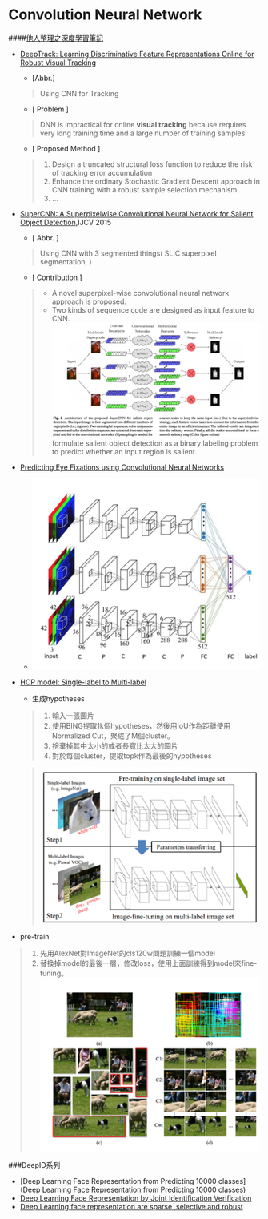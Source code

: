 # Convolution Neural Network
####[他人整理之深度學習筆記](http://blog.csdn.net/u013088062/article/details/47656995)


+ [DeepTrack: Learning Discriminative Feature Representations Online for Robust Visual Tracking](https://arxiv.org/pdf/1503.00072.pdf)
  + [Abbr.]
  > Using CNN for Tracking
  + [ Problem ]
  > DNN is impractical for online <strong>visual tracking</strong> because requires very long training time and a large number of training samples

  + [ Proposed Method ]
  > 1. Design a truncated structural loss function to reduce the risk of tracking error accumulation
  > 2. Enhance the ordinary Stochastic Gradient Descent approach in CNN training with a robust sample selection mechanism.
  > 3. ...



+ [SuperCNN: A Superpixelwise Convolutional Neural Network for Salient Object Detection](http://www.shengfenghe.com/uploads/1/5/1/3/15132160/supercnn_ijcv2015.pdf),IJCV 2015
  + [ Abbr. ]
  > Using CNN with 3 segmented things( SLIC superpixel segmentation, )
  + [ Contribution ]
  > + A novel superpixel-wise convolutional neural network approach is proposed.
  > + Two kinds of sequence code are designed as input feature to CNN.
  > ![](img/[cnn]superpixel-wise.png)
  > formulate salient
object detection as a binary labeling problem to predict
whether an input region is salient.

+ [Predicting Eye Fixations using Convolutional Neural Networks ](http://ieeexplore.ieee.org/stamp/stamp.jsp?arnumber=7298633)
  + ![](img/[cnn]multi-res2.png)

+ [ HCP model: Single-label to Multi-label](http://arxiv.org/abs/1406.5726)
  + 生成hypotheses
  > 1. 輸入一張圖片
  > 2. 使用BING提取1k個hypotheses，然後用IoU作為距離使用Normalized Cut，聚成了M個cluster。
  > 3. 捨棄掉其中太小的或者長寬比太大的圖片
  > 4. 對於每個cluster，提取topk作為最後的hypotheses

  >  ![](img/[cnn]HCP1.png)
+ pre-train
> 1. 先用AlexNet對ImageNet的cls120w問題訓練一個model
> 2. 替換掉model的最後一層，修改loss，使用上面訓練得到model來fine-tuning。
![](img/[cnn]HCP2.png)

###DeepID系列
+ [Deep Learning Face Representation from Predicting 10000 classes](Deep Learning Face Representation from Predicting 10000 classes)
+ [Deep Learning Face Representation by Joint Identification Verification](https://arxiv.org/pdf/1406.4773v1)
+ [Deep Learning face representation are sparse, selective and robust](http://www.cv-foundation.org/openaccess/content_cvpr_2015/papers/Sun_Deeply_Learned_Face_2015_CVPR_paper.pdf)
